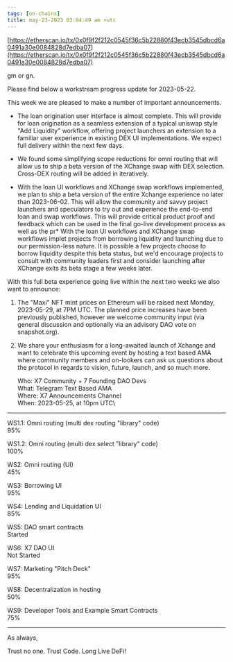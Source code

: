 ```yaml
---
tags: [on-chains]
title: may-23-2023 03:04:49 am +utc
---
```


[https://etherscan.io/tx/0x0f9f2f212c0545f36c5b22880f43ecb3545dbcd6a0491a30e0084828d7edba07](https://etherscan.io/tx/0x0f9f2f212c0545f36c5b22880f43ecb3545dbcd6a0491a30e0084828d7edba07)

gm or gn.

Please find below a workstream progress update for 2023-05-22.

This week we are pleased to make a number of important announcements.

- The loan origination user interface is almost complete. This will provide for loan origination as a seamless extension of a typical uniswap style "Add Liquidity" workflow, offering project launchers an extension to a familiar user experience in existing DEX UI implementations. We expect full delivery within the next few days.

- We found some simplifying scope reductions for omni routing that will allow us to ship a beta version of the XChange swap with DEX selection. Cross-DEX routing will be added in iteratively.

- With the loan UI workflows and XChange swap workflows implemented, we plan to ship a beta version of the entire Xchange experience no later than 2023-06-02. This will allow the community and savvy project launchers and speculators to try out and experience the end-to-end loan and swap workflows. This will provide critical product proof and feedback which can be used in the final go-live development process as well as the pr\* With the loan UI workflows and XChange swap workflows implet projects from borrowing liquidity and launching due to our permission-less nature. It is possible a few projects choose to borrow liquidity despite this beta status, but we'd encourage projects to consult with community leaders first and consider launching after XChange exits its beta stage a few weeks later.

With this full beta experience going live within the next two weeks we also want to announce:

1. The "Maxi" NFT mint prices on Ethereum will be raised next Monday, 2023-05-29, at 7PM UTC. The planned price increases have been previously published, however we welcome community input (via general discussion and optionally via an advisory DAO vote on snapshot.org).

2. We share your enthusiasm for a long-awaited launch of Xchange and want to celebrate this upcoming event by hosting a text based AMA where community members and on-lookers can ask us questions about the protocol in regards to vision, future, launch, and so much more.

   Who: X7 Community + 7 Founding DAO Devs\
   What: Telegram Text Based AMA\
   Where: X7 Announcements Channel\
   When: 2023-05-25, at 10pm UTC\

---

WS1.1: Omni routing (multi dex routing "library" code)\
 95%

WS1.2: Omni routing (multi dex select "library" code)\
 100%

WS2: Omni routing (UI)\
 45%

WS3: Borrowing UI\
 95%

WS4: Lending and Liquidation UI\
 85%

WS5: DAO smart contracts\
 Started

WS6: X7 DAO UI\
 Not Started

WS7: Marketing "Pitch Deck"\
 95%

WS8: Decentralization in hosting\
 50%

WS9: Developer Tools and Example Smart Contracts\
75%

---

As always,

Trust no one. Trust Code. Long Live DeFi!
